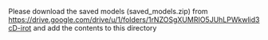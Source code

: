 Please download the saved models (saved_models.zip) from https://drive.google.com/drive/u/1/folders/1rNZOSgXUMRIO5JUhLPWkwlid3cD-irot and add the contents to this directory
